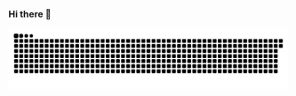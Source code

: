 ### Hi there 👋
![Snake animation](https://github.com/Lucasantos-S/Lucasantos-S/blob/output/github-contribution-grid-snake.svg)

<!--
**Lucasantos-S/Lucasantos-S** is a ✨ _special_ ✨ repository because its `README.md` (this file) appears on your GitHub profile.

Here are some ideas to get you started:

- 🔭 I’m currently working on ...
- 🌱 I’m currently learning ...
- 👯 I’m looking to collaborate on ...
- 🤔 I’m looking for help with ...
- 💬 Ask me about ...
- 📫 How to reach me: ...
- 😄 Pronouns: ...
- ⚡ Fun fact: ...
-->
